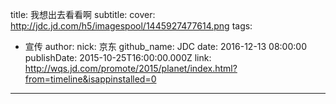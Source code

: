 title: 我想出去看看啊
subtitle: 
cover: http://jdc.jd.com/h5/imagespool/1445927477614.png
tags:
  - 宣传
author:
  nick: 京东
  github_name: JDC
date: 2016-12-13 08:00:00
publishDate: 2015-10-25T16:00:00.000Z
link: http://wqs.jd.com/promote/2015/planet/index.html?from=timeline&isappinstalled=0

---